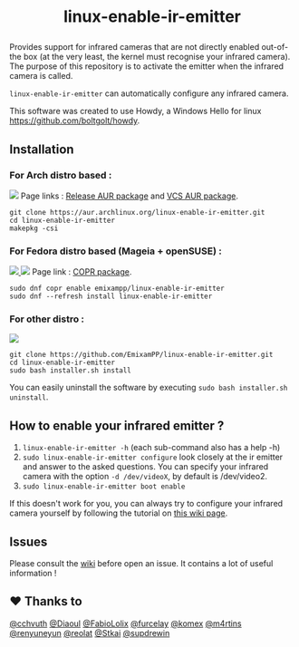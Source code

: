 # <p align=center>linux-enable-ir-emitter</p>

Provides support for infrared cameras that are not directly enabled out-of-the box (at the very least, the kernel must recognise your infrared camera). The purpose of this repository is to activate the emitter when the infrared camera is called.

`linux-enable-ir-emitter` can automatically configure any infrared camera. 

This software was created to use Howdy, a Windows Hello for linux <https://github.com/boltgolt/howdy>.

## Installation
### For Arch distro based : 
<a href="https://aur.archlinux.org/packages/linux-enable-ir-emitter/"><img src="https://img.shields.io/aur/version/linux-enable-ir-emitter"></a> Page links : [Release AUR package](https://aur.archlinux.org/packages/linux-enable-ir-emitter/) and [VCS AUR package](https://aur.archlinux.org/packages/linux-enable-ir-emitter-git/).
``` shell
git clone https://aur.archlinux.org/linux-enable-ir-emitter.git
cd linux-enable-ir-emitter
makepkg -csi
``` 

### For Fedora distro based (Mageia + openSUSE) : 
<a href="https://copr.fedorainfracloud.org/coprs/emixampp/linux-enable-ir-emitter/"><img src="https://img.shields.io/badge/copr-v3.0.0--1-blue"> <img src="https://copr.fedorainfracloud.org/coprs/emixampp/linux-enable-ir-emitter/package/linux-enable-ir-emitter/status_image/last_build.png"></a> Page link : [COPR package](https://copr.fedorainfracloud.org/coprs/emixampp/linux-enable-ir-emitter/).
``` shell
sudo dnf copr enable emixampp/linux-enable-ir-emitter
sudo dnf --refresh install linux-enable-ir-emitter
```

### For other distro :
<a href="https://github.com/emixampp/linux-enable-ir-emitter/releases"><img src="https://img.shields.io/github/release/emixampp/linux-enable-ir-emitter.svg?colorB=4c1"></a>

``` shell
git clone https://github.com/EmixamPP/linux-enable-ir-emitter.git
cd linux-enable-ir-emitter
sudo bash installer.sh install
```
You can easily uninstall the software by executing `sudo bash installer.sh uninstall`.

## How to enable your infrared emitter ?

1. `linux-enable-ir-emitter -h` (each sub-command also has a help -h)
2. `sudo linux-enable-ir-emitter configure` look closely at the ir emitter and answer to the asked questions. You can specify your infrared camera with the option `-d /dev/videoX`, by default is /dev/video2.
3. `sudo linux-enable-ir-emitter boot enable`

If this doesn't work for you, you can always try to configure your infrared camera yourself by following the tutorial on [this wiki page](https://github.com/EmixamPP/linux-enable-ir-emitter/wiki/Manual-configuration).

## Issues
Please consult the [wiki](https://github.com/EmixamPP/linux-enable-ir-emitter/wiki) before open an issue. It contains a lot of useful information !

## :hearts: Thanks to
[@cchvuth](https://github.com/cchvuth) [@Diaoul](https://github.com/Diaoul) [@FabioLolix](https://github.com/FabioLolix) [@furcelay](https://github.com/furcelay) [@komex](https://github.com/komex) [@m4rtins](https://github.com/m4rtins) [@renyuneyun](https://github.com/renyuneyun)  [@reolat](https://github.com/reolat) [@Stkai](https://github.com/Stkai) [@supdrewin](https://github.com/supdrewin) 

